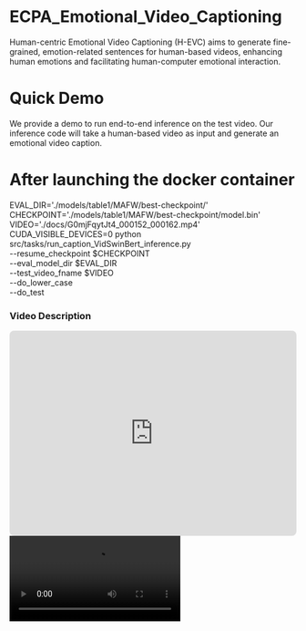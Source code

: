 # ECPA_Emotional_Video_Captioning
Human-centric Emotional Video Captioning (H-EVC) aims to generate fine-grained, emotion-related sentences for human-based videos, enhancing human emotions and facilitating human-computer emotional interaction.
# Quick Demo
We provide a demo to run end-to-end inference on the test video. Our inference code will take a human-based video as input and generate an emotional video caption.
# After launching the docker container 
EVAL_DIR='./models/table1/MAFW/best-checkpoint/'
CHECKPOINT='./models/table1/MAFW/best-checkpoint/model.bin'
VIDEO='./docs/G0mjFqytJt4_000152_000162.mp4'
CUDA_VISIBLE_DEVICES=0 python src/tasks/run_caption_VidSwinBert_inference.py \
       --resume_checkpoint $CHECKPOINT  \
       --eval_model_dir $EVAL_DIR \
       --test_video_fname $VIDEO \
       --do_lower_case \
       --do_test 
       
<!DOCTYPE html>
<html lang="en">
<head>
    <meta charset="UTF-8">
    <meta name="viewport" content="width=device-width, initial-scale=1.0">
    <title>Video Embed</title>
</head>
<body>
    <div>
        <h3>Video Description</h3>
        <iframe width="640" height="360" src="https://youtu.be/AtGwEnN-5zk?si=lQX1nusmo2MWOz66" frameborder="0" allow="accelerometer; autoplay; clipboard-write; encrypted-media; gyroscope; picture-in-picture" allowfullscreen style="max-width: 100%; border-radius: 8px;"></iframe>
        <video controls src="https://github.com/virtuesvvy/ECPA_Emotional_Video_Captioning/blob/master/samples/00721.mp4" title="Title"></video>
    </div>
</body>
</html>


